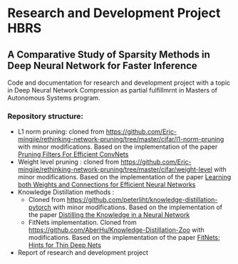 # Research and Development Project HBRS
## A Comparative Study of Sparsity Methods in Deep Neural Network for Faster Inference

Code and documentation for research and development project with a topic in Deep Neural Network Compression as partial fulfillmrnt in Masters of Autonomous Systems program.

### Repository structure:
- L1 norm pruning: cloned from https://github.com/Eric-mingjie/rethinking-network-pruning/tree/master/cifar/l1-norm-pruning with minor modifications. Based on the implementation of the paper [Pruning Filters For Efficient ConvNets](https://arxiv.org/pdf/1608.08710.pdf)
- Weight level pruning : cloned from https://github.com/Eric-mingjie/rethinking-network-pruning/tree/master/cifar/weight-level with minor modifications. Based on the implementation of the paper [Learning both Weights and Connections for Efficient Neural Networks](https://arxiv.org/pdf/1506.02626.pdf)
- Knowledge Distillation methods : 
	- Cloned from https://github.com/peterliht/knowledge-distillation-pytorch with minor modifications. Based on the implementation of the paper [Distilling the Knowledge in a Neural Network](https://arxiv.org/pdf/1503.02531.pdf)
	- FitNets implementation. Cloned from https://github.com/AberHu/Knowledge-Distillation-Zoo with modifications. Based on the implementation of the paper [FitNets: Hints for Thin Deep Nets](https://arxiv.org/pdf/1412.6550.pdf)
- Report of research and development project
